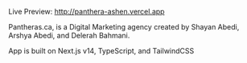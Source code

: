 Live Preview: http://panthera-ashen.vercel.app

Pantheras.ca, is a Digital Marketing agency created by Shayan Abedi, Arshya Abedi, and Delerah Bahmani.

App is built on Next.js v14, TypeScript, and TailwindCSS

